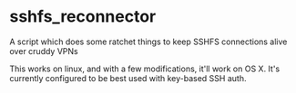 # sshfs_reconnector
A script which does some ratchet things to keep SSHFS connections alive over cruddy VPNs

This works on linux, and with a few modifications, it'll work on OS X. It's currently configured to be best used with key-based SSH auth.
